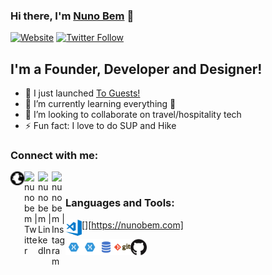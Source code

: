 ### Hi there, I'm [Nuno Bem][website] 👋

[![Website](https://img.shields.io/website?label=nunobem.com&style=for-the-badge&url=https%3A%2F%2Fcodestackr.com)](https://nunobem.com)
[![Twitter Follow](https://img.shields.io/twitter/follow/nunobem?color=1DA1F2&logo=twitter&style=for-the-badge)](https://twitter.com/intent/follow?original_referer=https%3A%2F%2Fgithub.com%2Fnunobem&screen_name=nunobem)

## I'm a Founder, Developer and Designer!

- 🔭 I just launched [To Guests!][toguests]
- 🌱 I’m currently learning everything 🤣
- 👯 I’m looking to collaborate on travel/hospitality tech
- ⚡ Fun fact: I love to do SUP and Hike


### Connect with me:

[<img align="left" alt="nunobem.com" width="22px" src="https://raw.githubusercontent.com/iconic/open-iconic/master/svg/globe.svg" />][website]
[<img align="left" alt="nunobem | Twitter" width="22px" src="https://cdn.jsdelivr.net/npm/simple-icons@v3/icons/twitter.svg" />][twitter]
[<img align="left" alt="nunobem | LinkedIn" width="22px" src="https://cdn.jsdelivr.net/npm/simple-icons@v3/icons/linkedin.svg" />][linkedin]
[<img align="left" alt="nunobem | Instagram" width="22px" src="https://cdn.jsdelivr.net/npm/simple-icons@v3/icons/instagram.svg" />][instagram]

<br />

### Languages and Tools:

[<img align="left" alt="Visual Studio Code" width="26px" src="https://raw.githubusercontent.com/github/explore/80688e429a7d4ef2fca1e82350fe8e3517d3494d/topics/visual-studio-code/visual-studio-code.png" />][https://nunobem.com]

<a href="#"><img align="left" alt="Xamarin" width="26px" src="https://raw.githubusercontent.com/github/explore/80688e429a7d4ef2fca1e82350fe8e3517d3494d/topics/xamarin/xamarin.png" /></a>

<img align="left" alt="Xamarin" width="26px" src="https://raw.githubusercontent.com/github/explore/80688e429a7d4ef2fca1e82350fe8e3517d3494d/topics/xamarin/xamarin.png" />
<img align="left" alt="SQL" width="26px" src="https://raw.githubusercontent.com/github/explore/80688e429a7d4ef2fca1e82350fe8e3517d3494d/topics/sql/sql.png" />
<img align="left" alt="Git" width="26px" src="https://raw.githubusercontent.com/github/explore/80688e429a7d4ef2fca1e82350fe8e3517d3494d/topics/git/git.png" />
<img align="left" alt="GitHub" width="26px" src="https://raw.githubusercontent.com/github/explore/78df643247d429f6cc873026c0622819ad797942/topics/github/github.png" />

<br />
<br />


[website]: https://nunobem.com
[twitter]: https://twitter.com/nunobem
[instagram]: https://instagram.com/nunobem
[linkedin]: https://linkedin.com/in/nunobem
[toguests]: https://toguests.com
